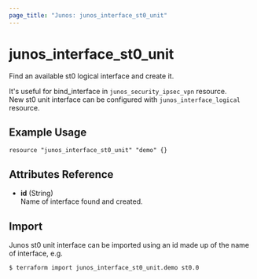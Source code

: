 ```yaml
---
page_title: "Junos: junos_interface_st0_unit"
---
```


# junos_interface_st0_unit

Find an available st0 logical interface and create it.

It's useful for bind_interface in `junos_security_ipsec_vpn` resource.  
New st0 unit interface can be configured with `junos_interface_logical` resource.

## Example Usage

```hcl
resource "junos_interface_st0_unit" "demo" {}
```

## Attributes Reference

- **id** (String)  
  Name of interface found and created.

## Import

Junos st0 unit interface can be imported using an id made up of the name of interface, e.g.

```shell
$ terraform import junos_interface_st0_unit.demo st0.0
```
